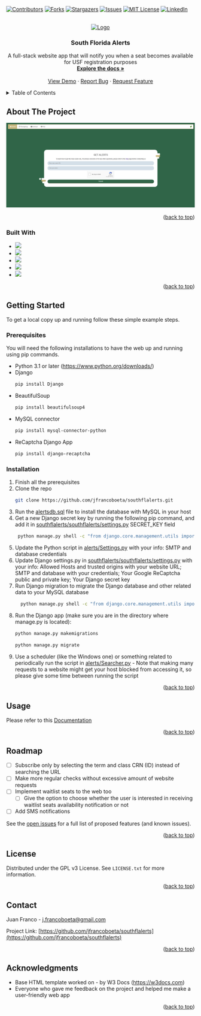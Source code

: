 <!-- Improved compatibility of back to top link: See: https://github.com/othneildrew/Best-README-Template/pull/73 -->
<a name="readme-top"></a>
<!--
*** Thanks for checking out the Best-README-Template. If you have a suggestion
*** that would make this better, please fork the repo and create a pull request
*** or simply open an issue with the tag "enhancement".
*** Don't forget to give the project a star!
*** Thanks again! Now go create something AMAZING! :D
-->



<!-- PROJECT SHIELDS -->
<!--
*** I'm using markdown "reference style" links for readability.
*** Reference links are enclosed in brackets [ ] instead of parentheses ( ).
*** See the bottom of this document for the declaration of the reference variables
*** for contributors-url, forks-url, etc. This is an optional, concise syntax you may use.
*** https://www.markdownguide.org/basic-syntax/#reference-style-links
-->
[![Contributors][contributors-shield]][contributors-url]
[![Forks][forks-shield]][forks-url]
[![Stargazers][stars-shield]][stars-url]
[![Issues][issues-shield]][issues-url]
[![MIT License][license-shield]][license-url]
[![LinkedIn][linkedin-shield]][linkedin-url]



<!-- PROJECT LOGO -->
<br />
<div align="center">
  <a href="https://github.com/jfrancoboeta/southflalerts">
    <img src="https://southflalerts.com/static/favicon.ico" alt="Logo" width="80" height="80">
  </a>

<h3 align="center">South Florida Alerts</h3>

  <p align="center">
    A full-stack website app that will notify you when a seat becomes available for USF registration purposes
    <br />
    <a href="https://github.com/jfrancoboeta/southflalerts"><strong>Explore the docs »</strong></a>
    <br />
    <br />
    <a href="https://southflalerts.com">View Demo</a>
    ·
    <a href="https://github.com/jfrancoboeta/southflalerts/issues">Report Bug</a>
    ·
    <a href="https://github.com/jfrancoboeta/southflalerts/issues">Request Feature</a>
  </p>
</div>



<!-- TABLE OF CONTENTS -->
<details>
  <summary>Table of Contents</summary>
  <ol>
    <li>
      <a href="#about-the-project">About The Project</a>
      <ul>
        <li><a href="#built-with">Built With</a></li>
      </ul>
    </li>
    <li>
      <a href="#getting-started">Getting Started</a>
      <ul>
        <li><a href="#prerequisites">Prerequisites</a></li>
        <li><a href="#installation">Installation</a></li>
      </ul>
    </li>
    <li><a href="#usage">Usage</a></li>
    <li><a href="#roadmap">Roadmap</a></li>
    <li><a href="#license">License</a></li>
    <li><a href="#contact">Contact</a></li>
    <li><a href="#acknowledgments">Acknowledgments</a></li>
  </ol>
</details>



<!-- ABOUT THE PROJECT -->
## About The Project

<a href = "https://southflalerts.com/">![Alt text](/README_screenshot.png?raw=true "Project Screenshot")</a>

<p align="right">(<a href="#readme-top">back to top</a>)</p>



### Built With

* <img src="https://img.shields.io/badge/Python-FFD43B?style=for-the-badge&logo=python&logoColor=blue" />
* <img src="https://img.shields.io/badge/Django-092E20?style=for-the-badge&logo=django&logoColor=green" />
* <img src="https://img.shields.io/badge/MySQL-005C84?style=for-the-badge&logo=mysql&logoColor=white" />
* <img src="https://img.shields.io/badge/HTML5-E34F26?style=for-the-badge&logo=html5&logoColor=white" />
* <img src="https://img.shields.io/badge/CSS3-1572B6?style=for-the-badge&logo=css3&logoColor=white" />

<p align="right">(<a href="#readme-top">back to top</a>)</p>



<!-- GETTING STARTED -->
## Getting Started

To get a local copy up and running follow these simple example steps.

### Prerequisites

You will need the following installations to have the web up and running using pip commands.
* Python 3.1 or later (https://www.python.org/downloads/)
* Django
  ```sh
  pip install Django
  ```
* BeautifulSoup
  ```sh
  pip install beautifulsoup4
  ```
* MySQL connector
  ```sh
  pip install mysql-connector-python
  ```
* ReCaptcha Django App
  ```sh
  pip install django-recaptcha
  ```

### Installation

1. Finish all the prerequisites
2. Clone the repo
   ```sh
   git clone https://github.com/jfrancoboeta/southflalerts.git
   ```
3. Run the <a href = "/alertsdb.sql">alertsdb.sql</a> file to install the database with MySQL in your host
4. Get a new Django secret key by running the following pip command, and add it in <a href = "/southflalerts/southflalerts/settings.py">southflalerts/southflalerts/settings.py</a> SECRET_KEY field
    ```sh
     python manage.py shell -c "from django.core.management.utils import get_random_secret_key; print(get_random_secret_key())"
     ```
5. Update the Python script in <a href = "/alerts/Settings.py">alerts/Settings.py</a> with your info: SMTP and database credentials
6. Update Django settings.py in <a href = "/southflalerts/southflalerts/settings.py">southflalerts/southflalerts/settings.py</a> with your info: Allowed Hosts and trusted origins with your website URL; SMTP and database with your credentials; Your Google ReCaptcha public and private key; Your Django secret key
7. Run Django migration to migrate the Django database and other related data to your MySQL database
   ```sh
     python manage.py shell -c "from django.core.management.utils import get_random_secret_key; print(get_random_secret_key())"
     ```
9. Run the Django app (make sure you are in the directory where manage.py is located):
     ```sh
     python manage.py makemigrations
     ```
     ```sh
     python manage.py migrate
     ```
10. Use a scheduler (like the Windows one) or something related to periodically run the script in <a href = "/alerts/Searcher.py">alerts/Searcher.py</a> - Note that making many requests to a website might get your host blocked from accessing it, so please give some time between running the script

<p align="right">(<a href="#readme-top">back to top</a>)</p>



<!-- USAGE EXAMPLES -->
## Usage

Please refer to this [Documentation](https://southflalerts.com/faq)

<p align="right">(<a href="#readme-top">back to top</a>)</p>



<!-- ROADMAP -->
## Roadmap

- [ ] Subscribe only by selecting the term and class CRN (ID) instead of searching the URL
- [ ] Make more regular checks without excessive amount of website requests
- [ ] Implement waitlist seats to the web too
  - [ ] Give the option to choose whether the user is interested in receiving waitlist seats availability notification or not
- [ ] Add SMS notifications

See the [open issues](https://github.com/jfrancoboeta/southflalerts/issues) for a full list of proposed features (and known issues).

<p align="right">(<a href="#readme-top">back to top</a>)</p>



<!-- LICENSE -->
## License

Distributed under the GPL v3 License. See `LICENSE.txt` for more information.

<p align="right">(<a href="#readme-top">back to top</a>)</p>



<!-- CONTACT -->
## Contact

Juan Franco - j.francoboeta@gmail.com

Project Link: [https://github.com/jfrancoboeta/southflalerts](https://github.com/jfrancoboeta/southflalerts)

<p align="right">(<a href="#readme-top">back to top</a>)</p>



<!-- ACKNOWLEDGMENTS -->
## Acknowledgments

* []() Base HTML template worked on - by W3 Docs (https://w3docs.com)
* []() Everyone who gave me feedback on the project and helped me make a user-friendly web app

<p align="right">(<a href="#readme-top">back to top</a>)</p>



<!-- MARKDOWN LINKS & IMAGES -->
<!-- https://www.markdownguide.org/basic-syntax/#reference-style-links -->
[contributors-shield]: https://img.shields.io/github/contributors/jfrancoboeta/southflalerts.svg?style=for-the-badge
[contributors-url]: https://github.com/jfrancoboeta/southflalerts/graphs/contributors
[forks-shield]: https://img.shields.io/github/forks/jfrancoboeta/southflalerts.svg?style=for-the-badge
[forks-url]: https://github.com/jfrancoboeta/southflalerts/network/members
[stars-shield]: https://img.shields.io/github/stars/jfrancoboeta/southflalerts.svg?style=for-the-badge
[stars-url]: https://github.com/jfrancoboeta/southflalerts/stargazers
[issues-shield]: https://img.shields.io/github/issues/jfrancoboeta/southflalerts.svg?style=for-the-badge
[issues-url]: https://github.com/jfrancoboeta/southflalerts/issues
[license-shield]: https://img.shields.io/github/license/jfrancoboeta/southflalerts.svg?style=for-the-badge
[license-url]: https://github.com/jfrancoboeta/southflalerts/blob/master/LICENSE.txt
[linkedin-shield]: https://img.shields.io/badge/-LinkedIn-black.svg?style=for-the-badge&logo=linkedin&colorB=555
[linkedin-url]: https://linkedin.com/in/jfrancoboeta
[product-screenshot]: images/screenshot.png
[Next.js]: https://img.shields.io/badge/next.js-000000?style=for-the-badge&logo=nextdotjs&logoColor=white
[Next-url]: https://nextjs.org/
[React.js]: https://img.shields.io/badge/React-20232A?style=for-the-badge&logo=react&logoColor=61DAFB
[React-url]: https://reactjs.org/
[Vue.js]: https://img.shields.io/badge/Vue.js-35495E?style=for-the-badge&logo=vuedotjs&logoColor=4FC08D
[Vue-url]: https://vuejs.org/
[Angular.io]: https://img.shields.io/badge/Angular-DD0031?style=for-the-badge&logo=angular&logoColor=white
[Angular-url]: https://angular.io/
[Svelte.dev]: https://img.shields.io/badge/Svelte-4A4A55?style=for-the-badge&logo=svelte&logoColor=FF3E00
[Svelte-url]: https://svelte.dev/
[Laravel.com]: https://img.shields.io/badge/Laravel-FF2D20?style=for-the-badge&logo=laravel&logoColor=white
[Laravel-url]: https://laravel.com
[Bootstrap.com]: https://img.shields.io/badge/Bootstrap-563D7C?style=for-the-badge&logo=bootstrap&logoColor=white
[Bootstrap-url]: https://getbootstrap.com
[JQuery.com]: https://img.shields.io/badge/jQuery-0769AD?style=for-the-badge&logo=jquery&logoColor=white
[JQuery-url]: https://jquery.com 
